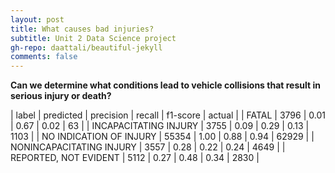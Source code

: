 ```yaml
---
layout: post
title: What causes bad injuries?
subtitle: Unit 2 Data Science project
gh-repo: daattali/beautiful-jekyll 
comments: false
---
```


**Can we determine what conditions lead to vehicle collisions that result in serious injury or death?**















| label | predicted | precision | recall | f1-score | actual |
| FATAL | 3796 | 0.01 | 0.67 | 0.02 | 63 |
| INCAPACITATING INJURY | 3755 | 0.09 | 0.29 | 0.13 | 1103 |
| NO INDICATION OF INJURY | 55354 | 1.00 | 0.88 | 0.94 | 62929 |
| NONINCAPACITATING INJURY | 3557 | 0.28 | 0.22 | 0.24 | 4649 |
| REPORTED, NOT EVIDENT | 5112 | 0.27 | 0.48 | 0.34 | 2830 |
